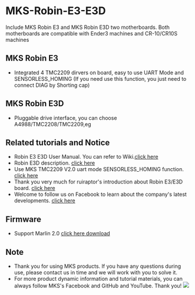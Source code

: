 # MKS-Robin-E3-E3D
Include MKS Robin E3 and MKS Robin E3D two motherboards. Both motherboards are compatible with Ender3 machines and CR-10/CR10S machines

## MKS Robin E3
- Integrated 4 TMC2209 dirvers on board, easy to use UART Mode and SENSORLESS_HOMING (If you need use this function, you just need to connect DIAG by Shorting cap)

## MKS Robin E3D
- Pluggable drive interface, you can choose A4988/TMC2208/TMC2209,eg

## Related tutorials and Notice
- Robin E3 E3D User Manual. You can refer to Wiki.[click here](https://github.com/makerbase-mks/MKS-Robin-E3-E3D/wiki)
- Robin E3D description. [click here](https://www.youtube.com/watch?v=_x1TzdqGZdo&feature=youtu.be&tdsourcetag=s_pctim_aiomsg)
- Use MKS TMC2209 V2.0 uart mode SENSORLESS_HOMING function. [click here](https://www.youtube.com/watch?v=vSgcH2wjCwY&tdsourcetag=s_pctim_aiomsg)
- Thank you very much for ruiraptor's introduction about Robin E3/E3D board. [click here](https://www.youtube.com/watch?v=k9A8JYxBvqE)
- Welcome to follow us on Facebook to learn about the company's latest developments. [click here](https://www.facebook.com/Makerbase.mks/)

## Firmware 
- Support Marlin 2.0 [click here download](https://codeload.github.com/MarlinFirmware/Marlin/zip/bugfix-2.0.x)

## Note
- Thank you for using MKS products. If you have any questions during use, please contact us in time and we will work with you to solve it.
- For more product dynamic information and tutorial materials, you can always follow MKS's Facebook and GitHub and YouTube. Thank you!
![](https://github.com/makerbase-mks/MKS-Robin-Nano/blob/master/hardware/Image/MKS_FGA.png)
